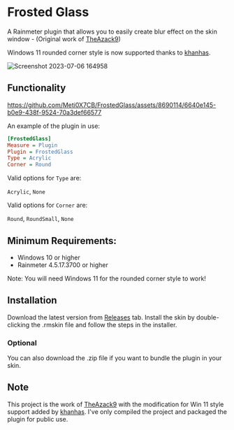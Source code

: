 # Frosted Glass

A Rainmeter plugin that allows you to easily create blur effect on the skin window - (Original work of [TheAzack9](https://github.com/TheAzack9/FrostedGlass))

Windows 11 rounded corner style is now supported thanks to [khanhas](https://github.com/khanhas).

![Screenshot 2023-07-06 164958](https://github.com/Meti0X7CB/FrostedGlass/assets/8690114/e0fa4922-e1de-4291-87ff-5c1e970be615)

## Functionality

https://github.com/Meti0X7CB/FrostedGlass/assets/8690114/6640e145-b0e9-438f-9524-70a3def66577

An example of the plugin in use: 
```ini
[FrostedGlass]
Measure = Plugin
Plugin = FrostedGlass
Type = Acrylic
Corner = Round
```
Valid options for `Type` are:

`Acrylic`, `None`

Valid options for `Corner` are:

`Round`, `RoundSmall`, `None`

## Minimum Requirements:

- Windows 10 or higher
- Rainmeter 4.5.17.3700 or higher

Note: You will need Windows 11 for the rounded corner style to work!

## Installation

Download the latest version from [Releases](https://github.com/Meti0X7CB/FrostedGlass/releases) tab.
Install the skin by double-clicking the .rmskin file and follow the steps in the installer.

### Optional

You can also download the .zip file if you want to bundle the plugin in your skin.

## Note
This project is the work of [TheAzack9](https://github.com/TheAzack9) with the modification for Win 11 style support added by [khanhas](https://github.com/khanhas).
I've only compiled the project and packaged the plugin for public use.
